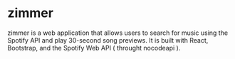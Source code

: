 # zimmer

zimmer is a web application that allows users to search for music using the Spotify API and play 30-second song previews. It is built with React, Bootstrap, and the Spotify Web API ( throught nocodeapi ).

